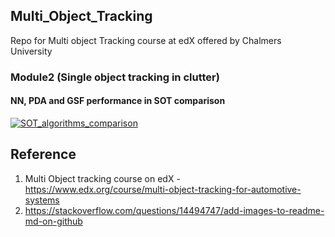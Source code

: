 ## Multi_Object_Tracking

Repo for Multi object Tracking course at edX offered by Chalmers University


### Module2 (Single object tracking in clutter)


#### NN, PDA and GSF performance in SOT comparison 

[![SOT_algorithms_comparison](Module2_SOT_in_clutter/SOT_animation/SOT_algorithms.gif)](https://www.youtube.com/embed/9hx7jsrRZXY  "SOT algorithms comparison")


## Reference
1. Multi Object tracking course on edX - https://www.edx.org/course/multi-object-tracking-for-automotive-systems
2. https://stackoverflow.com/questions/14494747/add-images-to-readme-md-on-github
